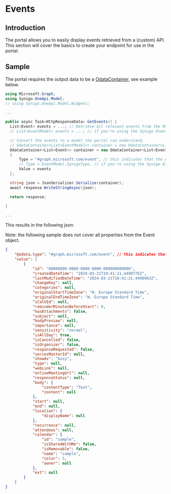 # Events

## Introduction
The portal allows you to easily display events retrieved from a (custom) API. This section will cover the basics to create your endpoint for use in the portal.

## Sample
The portal requires the output data to be a [OdataContainer](https://github.com/synigopulse/oneapi/blob/main/Synigo.OneApi.Model/OdataContainer.cs), see example below.

```csharp
using Microsoft.Graph;
using Synigo.OneApi.Model;
// using Synigo.OneApi.Model.Widgets;

...

public async Task<HttpResponseData> GetEvents() {
  List<Event> events = ...; // Retrieve all relevant events from the MS Graph
  // List<EventModel> events = ...; // if you're using the Synigo EventModel instead of Microsoft.Graph.Event

  // Convert the events to a model the portal can understand.
  // OdataContainer<List<EventModel>> container = new OdataContainer<List<EventModel>> // if you're using the Synigo EventModel instead of Microsoft.Graph.Event
  OdataContainer<List<Event>> container = new OdataContainer<List<Event>>
  {
      Type = "#graph.microsoft.com/event", // this indicates that the events are MS Graph events
      // Type = EventModel.SynigoType, // if you're using the Synigo EventModel instead of Microsoft.Graph.Event
      Value = events
  };

  string json = JsonSerializer.Serialize(container);
  await response.WriteStringAsync(json);

  return response;

}

...
```

This results in the following json:

Note: the following sample does not cover all properties from the Event object.

```json
{
	"@odata.type": "#graph.microsoft.com/event", // this indicates that the events are MS Graph events
	"value": [
		{
			"id": "00000000-0000-0000-0000-000000000000",
			"createdDateTime": "2024-03-21T10:41:21.4490776Z",
			"lastModifiedDateTime": "2024-03-21T10:41:21.4490963Z",
			"changeKey": null,
			"categories": null,
			"originalStartTimeZone": "W. Europe Standard Time",
			"originalEndTimeZone": "W. Europe Standard Time",
			"iCalUId": null,
			"reminderMinutesBeforeStart": 0,
			"hasAttachments": false,
			"subject": null,
			"bodyPreview": null,
			"importance": null,
			"sensitivity": "normal",
			"isAllDay": true,
			"isCancelled": false,
			"isOrganizer": false,
			"responseRequested": false,
			"seriesMasterId": null,
			"showAs": "busy",
			"type": null,
			"webLink": null,
			"onlineMeetingUrl": null,
			"responseStatus": null,
			"body": {
				"contentType": "Text",
				"content": null
			},
			"start": null,
			"end": null,
			"location": {
				"displayName": null
			},
			"recurrence": null,
			"attendees": null,
			"calendar": {
				"id": "sample",
				"isSharedWithMe": false,
				"isRemovable": false,
				"name": "sample",
				"color": 5,
				"owner": null
			},
			"ext": null
		}
	]
}
```
